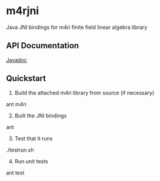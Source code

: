 # m4rjni
Java JNI bindings for m4ri finite field linear algebra library


 API Documentation
------------
[Javadoc](http://brentondwalker.github.io/m4rjni/docs/)


 Quickstart
------------

1. Build the attached m4ri library from source (if necessary)

  ant m4ri


2. Built the JNI bindings

  ant


3. Test that it runs

  ./testrun.sh


4. Run unit tests

  ant test

